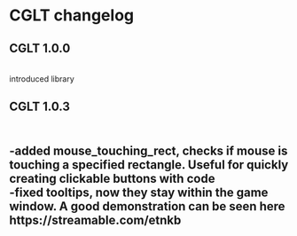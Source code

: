 <h1> CGLT changelog </h1>

<h2>CGLT 1.0.0 </h2> <br>
introduced library<br>

<h2> CGLT 1.0.3 <h2><br>
-added mouse_touching_rect, checks if mouse is touching a specified rectangle. Useful for quickly creating clickable buttons with code<br>
-fixed tooltips, now they stay within the game window. A good demonstration can be seen here https://streamable.com/etnkb<br>

